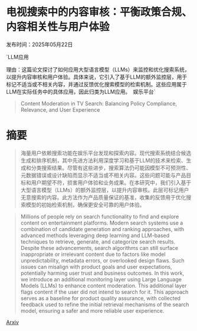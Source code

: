 # 电视搜索中的内容审核：平衡政策合规、内容相关性与用户体验

发布时间：2025年05月22日

`LLM应用

理由：这篇论文探讨了如何应用大型语言模型（LLMs）来监控和优化搜索系统，以提升内容审核和用户体验。具体来说，它引入了基于LLM的额外监控层，用于标记不适当或不相关内容，并通过反馈优化搜索模型的检索机制。这些应用属于LLM在实际任务中的具体应用，因此归类为LLM应用。` `娱乐平台`

> Content Moderation in TV Search: Balancing Policy Compliance, Relevance, and User Experience

# 摘要

> 海量用户依赖搜索功能在娱乐平台发现和探索内容。现代搜索系统结合候选生成和排序机制，其中先进方法利用深度学习和基于LLM的技术来检索、生成和分类搜索结果。尽管有这些进步，搜索算法仍可能因模型不可预测性、元数据错误或设计缺陷而显示不适当或不相关内容。这些问题可能与产品目标和用户期望不符，损害用户体验和业务成果。在本研究中，我们引入基于大型语言模型（LLMs）的额外监控层，以提升内容审核。此层可标记用户无意搜索的内容。此方法作为产品质量保证的基准，收集的反馈用于优化搜索模型的初始检索机制，确保更安全可靠的用户体验。

> Millions of people rely on search functionality to find and explore content on entertainment platforms. Modern search systems use a combination of candidate generation and ranking approaches, with advanced methods leveraging deep learning and LLM-based techniques to retrieve, generate, and categorize search results. Despite these advancements, search algorithms can still surface inappropriate or irrelevant content due to factors like model unpredictability, metadata errors, or overlooked design flaws. Such issues can misalign with product goals and user expectations, potentially harming user trust and business outcomes. In this work, we introduce an additional monitoring layer using Large Language Models (LLMs) to enhance content moderation. This additional layer flags content if the user did not intend to search for it. This approach serves as a baseline for product quality assurance, with collected feedback used to refine the initial retrieval mechanisms of the search model, ensuring a safer and more reliable user experience.

[Arxiv](https://arxiv.org/abs/2505.17207)